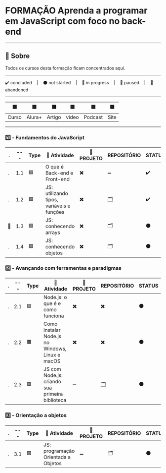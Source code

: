 # FORMAÇÃO Aprenda a programar em JavaScript com foco no back-end

---

## 📌 Sobre
  Todos os cursos desta formação ficam concentrados aqui.

---

<p>
  ✔️ concluded &nbsp;&nbsp;&nbsp;|&nbsp;&nbsp;&nbsp;
  ⚫ not started &nbsp;&nbsp;&nbsp;|&nbsp;&nbsp;&nbsp;
  🔵 in progress &nbsp;&nbsp;&nbsp;|&nbsp;&nbsp;&nbsp;
  🔶 paused &nbsp;&nbsp;&nbsp;|&nbsp;&nbsp;&nbsp;
  🔴 abandoned 
</p>

---
| 🟪 | 🟦 | 🟫 | 🟥 | 🟨 | 🟩 |
| --- | --- | --- | --- | --- | --- |
| Curso | Alura+ | Artigo | video | Podcast | Site |

---

### 1️⃣ - Fundamentos do JavaScript
| . | --- | Type | 📘 Atividade | 🔗 PROJETO | REPOSITÓRIO | STATUS |
| --- | --- | --- | --- | --- | --- | --- |
| . | 1.1 | 🟦 | O que é Back-end e Front-end | ✖️ | ➖ | ✔️ |
| . | 1.2 | 🟪 | JS: utilizando tipos, variáveis e funções | ✖️ | [🗂️](./JS_utilizando_tipos_variaveis_funcoes/) | ✔️ |
| 🚩 | 1.3 | 🟪 | JS: conhecendo arrays | ✖️ | 🗂️ | ⚫ |
| . | 1.4 | 🟪 | JS: conhecendo objetos | ✖️ | 🗂️ | ⚫ |



### 2️⃣ - Avançando com ferramentas e paradigmas

| . | --- | Type | 📘 Atividade | 🔗 PROJETO | REPOSITÓRIO | STATUS |
| --- | --- | --- | --- | --- | --- | --- |
| . | 2.1 | 🟦 | Node.js: o que é e como funciona | ✖️ | ✖️ | ⚫ |
| . | 2.2 | 🟫 | Como instalar Node.js no Windows, Linux e macOS | ✖️ | ✖️ | ⚫ |
| . | 2.3 | 🟪 | JS com Node.js: criando sua primeira biblioteca | ➖ | [🗂️](../Cursos_Avulsos//JS_com_Node_Primeira_Biblioteca/) | ⚫ |


### 3️⃣ - Orientação a objetos

| . | --- | Type | 📘 Atividade | 🔗 PROJETO | REPOSITÓRIO | STATUS |
| --- | --- | --- | --- | --- | --- | --- |
| . | 3.1 | 🟪 | JS: programação Orientada a Objetos | ➖ | 🗂️ | ⚫ |

